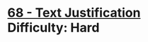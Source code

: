 # [68 - Text Justification](https://leetcode.com/problems/text-justification/) </br> Difficulty: Hard